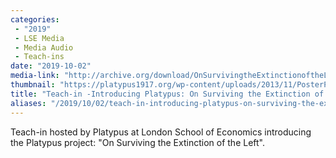 ```yaml
---
categories:
 - "2019"
 - LSE Media
 - Media Audio
 - Teach-ins
date: "2019-10-02"
media-link: "http://archive.org/download/OnSurvivingtheExtinctionoftheLeftLSE/Z0000042.mp3"
thumbnail: "https://platypus1917.org/wp-content/uploads/2013/11/PosterPANELfrankfurt2011-e1336489513363-2.jpg"
title: "Teach-in -Introducing Platypus: On Surviving the Extinction of the Left (LSE, 2.10.19)"
aliases: "/2019/10/02/teach-in-introducing-platypus-on-surviving-the-extinction-of-the-left-lse-2-10-19/"
---
```


Teach-in hosted by Platypus at London School of Economics introducing the Platypus project: "On Surviving the Extinction of the Left".
